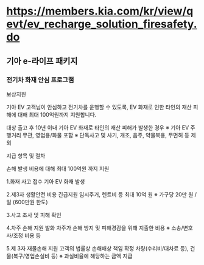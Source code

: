 # https://members.kia.com/kr/view/qevt/ev_recharge_solution_firesafety.do

## 기아 e-라이프 패키지

### 전기차 화재 안심 프로그램

보상지원

기아 EV 고객님이 안심하고 전기차를 운행할 수 있도록, EV 화재로 인한 타인의 재산 피해에 대해 최대 100억원까지 지원합니다. 

대상
출고 후 10년 이내 기아 EV 화재로 타인의 재산 피해가 발생한 경우
※ 기아 EV 주행거리 무관, 영업용/화물 포함
※ 단독사고 및 사기, 개조, 음주, 약물복용, 무면허 등 제외

지급 항목 및 절차

손해 발생 비용에 대해 최대 100억원 까지 지원

1.화재 사고 접수
기아 EV 화재 발생

2.제3자 생활안전 비용 긴급지원
임시주거, 렌트비 등 최대 10억 원 ※ 가구당 20만 원 /일 (600만원 한도)

3.사고 조사 및 피해 확인

4.차주 손해 지원
발화 차주가 손해 방지 및 피해경감을 위해 지출한 비용 ※ 소송/변호사/조정 비용 등

5.제 3자 재물손해 지원 
고객의 법률상 손해배상 책임 확정
차량(수리비/대차료 등), 건물(복구/영업손실비 등) ※ 과실비율에 해당하는 금액 지급